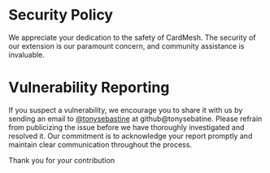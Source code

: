 # Security Policy

We appreciate your dedication to the safety of CardMesh. The security of our extension is our paramount concern, and
community assistance is invaluable.

# Vulnerability Reporting

If you suspect a vulnerability, we encourage you to share it with us by sending an email
to [@tonysebastine](https://github.com/tonysebastine) at
github@tonysebatine. Please refrain from publicizing the issue before we have thoroughly investigated and resolved it. Our
commitment is to acknowledge your report promptly and maintain clear communication throughout the process.

Thank you for your contribution
